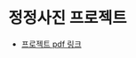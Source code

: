 # 정정사진 프로젝트

- [프로젝트 pdf 링크](https://drive.google.com/file/d/1HjIGIeTYTkpXNtGj3yOjNSeDqyylLFGk/view?usp=sharing)
